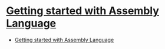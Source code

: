 # [Getting started with Assembly Language](https://riptutorial.com/assembly)

- [Getting started with Assembly Language](#getting-started-with-assembly-language)
